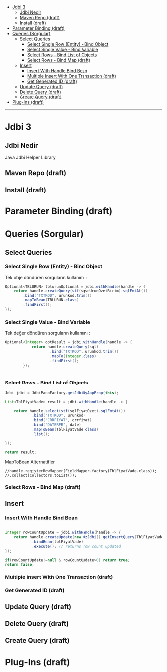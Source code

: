 


<!-- TOC -->

- [Jdbi 3](#jdbi-3)
    - [Jdbi Nedir](#jdbi-nedir)
    - [Maven Repo (draft)](#maven-repo-draft)
    - [Install (draft)](#install-draft)
- [Parameter Binding (draft)](#parameter-binding-draft)
- [Queries (Sorgular)](#queries-sorgular)
    - [Select Queries](#select-queries)
        - [Select Single Row (Entity) - Bind Object](#select-single-row-entity---bind-object)
        - [Select Single Value - Bind Variable](#select-single-value---bind-variable)
        - [Select Rows - Bind List of Objects](#select-rows---bind-list-of-objects)
        - [Select Rows - Bind Map (draft)](#select-rows---bind-map-draft)
    - [Insert](#insert)
        - [Insert With Handle Bind Bean](#insert-with-handle-bind-bean)
        - [Multiple Insert With One Transaction (draft)](#multiple-insert-with-one-transaction-draft)
        - [Get Generated ID (draft)](#get-generated-id-draft)
    - [Update Query (draft)](#update-query-draft)
    - [Delete Query (draft)](#delete-query-draft)
    - [Create Query (draft)](#create-query-draft)
- [Plug-Ins (draft)](#plug-ins-draft)

<!-- /TOC -->



----


# Jdbi 3

## Jdbi Nedir
Java Jdbi Helper Library


## Maven Repo (draft)


## Install (draft)


# Parameter Binding (draft)


# Queries (Sorgular)

## Select Queries

### Select Single Row (Entity) - Bind Object

Tek obje döndüren sorguların kullanımı :

```java
Optional<TBLURUN> tblurunOptional = jdbi.withHandle(handle -> {
    return handle.createQuery(stf(sqseUrunOzetBirim).sqlFmtAt())
        .bind("TXTKOD", urunkod.trim())
        .mapToBean(TBLURUN.class)
        .findFirst();
});

```

### Select Single Value - Bind Variable

Tek değer döndüren sorguların kullanımı :

```java
Optional<Integer> optResult = jdbi.withHandle(handle -> {
			return handle.createQuery(sql)
					.bind("TXTKOD", urunkod.trim())
					.mapTo(Integer.class)
					.findFirst();
		});
        
```

### Select Rows - Bind List of Objects

```java
Jdbi jdbi = JdbiPanoFactory.getJdbiByAppProp(this);

List<TblFiyatVade> result = jdbi.withHandle(handle -> {

    return handle.select(stf(sqlFiyatOzet).sqlFmtAt())
            .bind("TXTKOD", urunkod)
            .bind("CRRFIYAT", crrfiyat)
            .bind("DATERPR", date)
            .mapToBean(TblFiyatVade.class)
            .list();

});

return result;

```


MapToBean Alternatifler
```
//handle.registerRowMapper(FieldMapper.factory(TblFiyatVade.class));
//.collect(Collectors.toList());
```

### Select Rows - Bind Map (draft)


## Insert


### Insert With Handle Bind Bean

```java

Integer rowCountUpdate = jdbi.withHandle(handle -> {
    return handle.createUpdate(new OzJdbi().getInsertQuery(TblFiyatVade.class))
            .bindBean(tblFiyatVade)
            .execute(); // returns row count updated
});

if(rowCountUpdate!=null & rowCountUpdate>0) return true;
return false;

```

### Multiple Insert With One Transaction (draft)



### Get Generated ID (draft)


## Update Query (draft)


## Delete Query (draft)


## Create Query (draft)




# Plug-Ins (draft)








